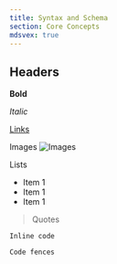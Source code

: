 ```yaml
---
title: Syntax and Schema
section: Core Concepts
mdsvex: true
---
```


## Headers

**Bold**

_Italic_

[Links](/docs/nodes)

Images
![Images](/images/content/depgraph.png)

Lists

-   Item 1
-   Item 1
-   Item 1

> Quotes

`Inline code`

```bash
Code fences
```
